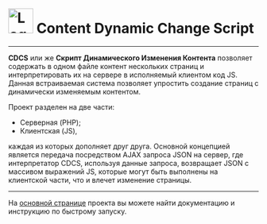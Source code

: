 # <img src="http://lucors.ru/cdcs/source/cdcs_logo.png" alt="Logo" width="50"/> Content Dynamic Change Script 
***
<b>CDCS</b> или же <b>Скрипт Динамического Изменения Контента</b> позволяет содержать в одном файле контент нескольких страниц и интерпретировать их на сервере в
исполняемый клиентом код JS. Данная встраиваемая система позволяет упростить создание страниц с динамически изменяемым контентом.

Проект разделен на две части:
- Серверная (PHP);
- Клиентская (JS),

каждая из которых дополняет друг друга. Основной концепцией является передача посредством AJAX запроса JSON на сервер, где интерпретатор CDCS, 
используя данные запроса, возвращает JSON с массивом выражений JS, которые могут быть выполнены на клиентской части, что и влечет изменение страницы.
***
На [основной странице](http://lucors.ru/cdcs/) проекта вы можете найти документацию и инструкцию по быстрому запуску.
